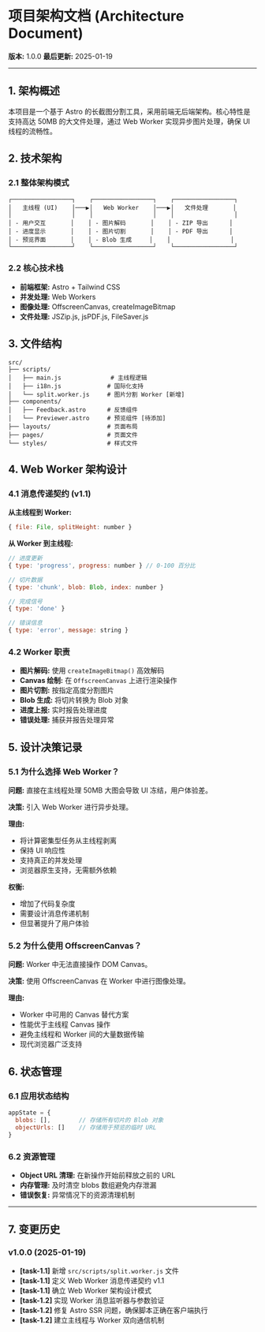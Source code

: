# 项目架构文档 (Architecture Document)

**版本:** 1.0.0
**最后更新:** 2025-01-19

---

## 1. 架构概述

本项目是一个基于 Astro 的长截图分割工具，采用前端无后端架构。核心特性是支持高达 50MB 的大文件处理，通过 Web Worker 实现异步图片处理，确保 UI 线程的流畅性。

## 2. 技术架构

### 2.1 整体架构模式

```
┌─────────────────┐    ┌─────────────────┐    ┌─────────────────┐
│   主线程 (UI)    │───▶│   Web Worker    │───▶│   文件处理       │
│                 │    │                 │    │                 │
│ - 用户交互       │    │ - 图片解码       │    │ - ZIP 导出      │
│ - 进度显示       │    │ - 图片切割       │    │ - PDF 导出      │
│ - 预览界面       │    │ - Blob 生成     │    │                 │
└─────────────────┘    └─────────────────┘    └─────────────────┘
```

### 2.2 核心技术栈

- **前端框架:** Astro + Tailwind CSS
- **并发处理:** Web Workers
- **图像处理:** OffscreenCanvas, createImageBitmap
- **文件处理:** JSZip.js, jsPDF.js, FileSaver.js

## 3. 文件结构

```
src/
├── scripts/
│   ├── main.js              # 主线程逻辑
│   ├── i18n.js             # 国际化支持
│   └── split.worker.js     # 图片分割 Worker [新增]
├── components/
│   ├── Feedback.astro      # 反馈组件
│   └── Previewer.astro     # 预览组件 [待添加]
├── layouts/                # 页面布局
├── pages/                  # 页面文件
└── styles/                 # 样式文件
```

## 4. Web Worker 架构设计

### 4.1 消息传递契约 (v1.1)

**从主线程到 Worker:**
```javascript
{ file: File, splitHeight: number }
```

**从 Worker 到主线程:**
```javascript
// 进度更新
{ type: 'progress', progress: number } // 0-100 百分比

// 切片数据
{ type: 'chunk', blob: Blob, index: number }

// 完成信号
{ type: 'done' }

// 错误信息
{ type: 'error', message: string }
```

### 4.2 Worker 职责

- **图片解码:** 使用 `createImageBitmap()` 高效解码
- **Canvas 绘制:** 在 `OffscreenCanvas` 上进行渲染操作
- **图片切割:** 按指定高度分割图片
- **Blob 生成:** 将切片转换为 Blob 对象
- **进度上报:** 实时报告处理进度
- **错误处理:** 捕获并报告处理异常

## 5. 设计决策记录

### 5.1 为什么选择 Web Worker？

**问题:** 直接在主线程处理 50MB 大图会导致 UI 冻结，用户体验差。

**决策:** 引入 Web Worker 进行异步处理。

**理由:**
- 将计算密集型任务从主线程剥离
- 保持 UI 响应性
- 支持真正的并发处理
- 浏览器原生支持，无需额外依赖

**权衡:**
- 增加了代码复杂度
- 需要设计消息传递机制
- 但显著提升了用户体验

### 5.2 为什么使用 OffscreenCanvas？

**问题:** Worker 中无法直接操作 DOM Canvas。

**决策:** 使用 OffscreenCanvas 在 Worker 中进行图像处理。

**理由:**
- Worker 中可用的 Canvas 替代方案
- 性能优于主线程 Canvas 操作
- 避免主线程和 Worker 间的大量数据传输
- 现代浏览器广泛支持

## 6. 状态管理

### 6.1 应用状态结构

```javascript
appState = {
  blobs: [],        // 存储所有切片的 Blob 对象
  objectUrls: []    // 存储用于预览的临时 URL
}
```

### 6.2 资源管理

- **Object URL 清理:** 在新操作开始前释放之前的 URL
- **内存管理:** 及时清空 blobs 数组避免内存泄漏
- **错误恢复:** 异常情况下的资源清理机制

---

## 7. 变更历史

### v1.0.0 (2025-01-19)
- **[task-1.1]** 新增 `src/scripts/split.worker.js` 文件
- **[task-1.1]** 定义 Web Worker 消息传递契约 v1.1
- **[task-1.1]** 确立 Web Worker 架构设计模式
- **[task-1.2]** 实现 Worker 消息监听器与参数验证
- **[task-1.2]** 修复 Astro SSR 问题，确保脚本正确在客户端执行
- **[task-1.2]** 建立主线程与 Worker 双向通信机制 